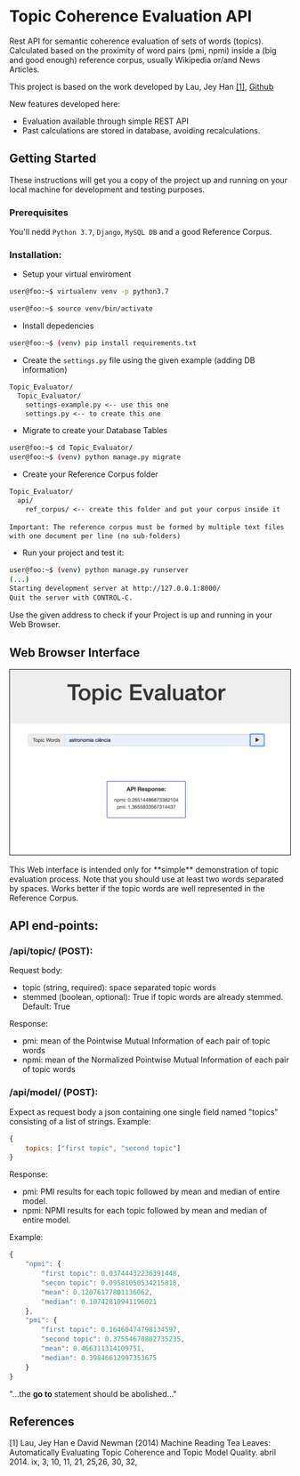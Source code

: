 # Topic Coherence Evaluation API

Rest API for semantic coherence evaluation of sets of words (topics). Calculated based on the proximity of word pairs (pmi, npmi) inside a (big and good enough) reference corpus, usually Wikipedia or/and News Articles. 

This project is based on the work developed by Lau, Jey Han [[1]](#1), [Github](https://github.com/jhlau/topic_interpretability)

New features developed here:
- Evaluation available through simple REST API
- Past calculations are stored in database, avoiding recalculations.

## Getting Started

These instructions will get you a copy of the project up and running on your local machine for development and testing purposes.

### Prerequisites

You'll nedd `Python 3.7`, `Django`, `MySQL DB` and a good Reference Corpus.

### Installation:

* Setup your virtual enviroment

```sh
user@foo:~$ virtualenv venv -p python3.7 
```
```sh
user@foo:~$ source venv/bin/activate 
```

* Install depedencies

```sh
user@foo:~$ (venv) pip install requirements.txt 
```

* Create the `settings.py` file using the given example (adding DB information)

```
Topic_Evaluator/
  Topic_Evaluator/
    settings-example.py <-- use this one
    settings.py <-- to create this one
```

*  Migrate to create your Database Tables
```sh
user@foo:~$ cd Topic_Evaluator/
user@foo:~$ (venv) python manage.py migrate
```

* Create your Reference Corpus folder

```
Topic_Evaluator/
  api/
    ref_corpus/ <-- create this folder and put your corpus inside it

Important: The reference corpus must be formed by multiple text files 
with one document per line (no sub-folders)

```

* Run your project and test it:
```sh
user@foo:~$ (venv) python manage.py runserver
(...)
Starting development server at http://127.0.0.1:8000/
Quit the server with CONTROL-C.
```
Use the given address to check if your Project is up and running in your Web Browser.

## Web Browser Interface
<p align="center">
<img style="border: 1px solid"src="https://github.com/siqueiralex/topic-coherence/blob/master/User-Interface-Example.png" alt="User Interface" width="700px">
</p>
This Web interface is intended only for **simple** demonstration of topic evaluation process. Note that you should use at least two words separated by spaces. Works better if the topic words are well represented in the Reference Corpus.


## API end-points:

### /api/topic/ (POST): 

Request body:
- topic (string, required): space separated topic words
- stemmed (boolean, optional): True if topic words are already stemmed. Default: True

Response:
- pmi: mean of the Pointwise Mutual Information of each pair of topic words
- npmi: mean of the Normalized Pointwise Mutual Information of each pair of topic words

### /api/model/ (POST): 

Expect as request body a json containing one single field named "topics" consisting of a list of strings. Example:

```js
{
    topics: ["first topic", "second topic"]
}
```

Response:
- pmi: PMI results for each topic followed by mean and median of entire model. 
- npmi: NPMI results for each topic followed by mean and median of entire model.
  
Example:

```js
{
    "npmi": {
        "first topic": 0.03744432236391448,
        "secon topic": 0.09581050534215818,
        "mean": 0.12076177801136062,
        "median": 0.10742810941196021
    },
    "pmi": {
        "first topic": 0.16460474798134597,
        "second topic": 0.37554670802735235,
        "mean": 0.466311314109751,
        "median": 0.39846612997353675
    }
}
```


"...the **go to** statement should be abolished..." 

## References
<a id="1">[1]</a> 
Lau, Jey Han e David Newman (2014)
Machine Reading Tea Leaves: Automatically Evaluating Topic Coherence and Topic Model Quality. 
abril 2014. ix, 3, 10, 11, 21, 25,26, 30, 32,
